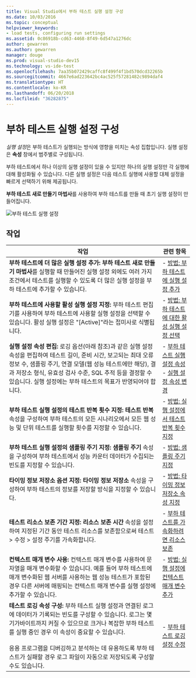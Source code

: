 ```yaml
---
title: Visual Studio에서 부하 테스트 실행 설정 구성
ms.date: 10/03/2016
ms.topic: conceptual
helpviewer_keywords:
- load tests, configuring run settings
ms.assetid: 0c86918b-cd63-4468-8f49-6d547a1276dc
author: gewarren
ms.author: gewarren
manager: douge
ms.prod: visual-studio-dev15
ms.technology: vs-ide-test
ms.openlocfilehash: 7aa35b072429caffc8f499f4f1bd570dcd32265b
ms.sourcegitcommit: 4667e6ad223642bc4ac525f57281482c9894daf4
ms.translationtype: HT
ms.contentlocale: ko-KR
ms.lasthandoff: 06/20/2018
ms.locfileid: "36282875"
---
```

# <a name="configure-load-test-run-settings"></a>부하 테스트 실행 설정 구성

*실행 설정*은 부하 테스트가 실행되는 방식에 영향을 미치는 속성 집합입니다. 실행 설정은 **속성** 창에서 범주별로 구성됩니다.

부하 테스트에서 하나 이상의 실행 설정이 있을 수 있지만 하나의 실행 설정만 각 실행에 대해 활성화될 수 있습니다. 다른 실행 설정은 다음 테스트 실행에 사용할 대체 설정을 빠르게 선택하기 위해 제공됩니다.

**부하 테스트 새로 만들기 마법사**를 사용하여 부하 테스트를 만들 때 초기 실행 설정이 만들어집니다.

![부하 테스트 실행 설정](../test/media/loadtestrunsettings.png)

## <a name="tasks"></a>작업

|작업|관련 항목|
|-----------|-----------------------|
|**부하 테스트에 더 많은 실행 설정 추가:** **부하 테스트 새로 만들기 마법사**를 실행할 때 만들어진 실행 설정 외에도 여러 가지 조건에서 테스트를 실행할 수 있도록 더 많은 실행 설정을 부하 테스트에 추가할 수 있습니다.|-   [방법: 부하 테스트에 실행 설정 추가](../test/how-to-add-additional-run-settings-to-a-load-test.md)|
|**부하 테스트에 사용할 활성 실행 설정 지정:** 부하 테스트 편집기를 사용하여 부하 테스트에 사용할 실행 설정을 선택할 수 있습니다. 활성 실행 설정은 "[Active]"라는 접미사로 식별됩니다.|-   [방법: 부하 테스트에 대한 활성 실행 설정 선택](../test/how-to-select-the-active-run-setting-for-a-load-test.md)|
|**실행 설정 속성 편집:** 로깅 옵션(아래 참조)과 같은 실행 설정 속성을 편집하여 테스트 길이, 준비 시간, 보고되는 최대 오류 정보 수, 샘플링 주기, 연결 모델(웹 성능 테스트에만 해당), 결과 저장소 형식, 유효성 검사 수준, SQL 추적 등을 결정할 수 있습니다. 실행 설정에는 부하 테스트의 목표가 반영되어야 합니다.|-   [부하 테스트 실행 설정 속성](../test/load-test-run-settings-properties.md)<br />-   [실행 설정 속성 변경](../test/load-test-run-settings-properties.md#LoadTestRunSettingsHowToChange)|
|**부하 테스트 실행 설정의 테스트 반복 횟수 지정:** **테스트 반복** 속성을 구성하여 부하 테스트의 모든 시나리오에서 모든 웹 성능 및 단위 테스트를 실행할 횟수를 지정할 수 있습니다.|-   [방법: 실행 설정에서 테스트 반복 횟수 지정](../test/how-to-specify-the-number-of-test-iterations-in-a-load-test.md)|
|**부하 테스트 실행 설정의 샘플링 주기 지정:** **샘플링 주기** 속성을 구성하여 부하 테스트에서 성능 카운터 데이터가 수집되는 빈도를 지정할 수 있습니다.|-   [방법: 샘플링 주기 지정](../test/how-to-specify-the-sample-rate-for-a-load-test.md)|
|**타이밍 정보 저장소 옵션 지정:** **타이밍 정보 저장소** 속성을 구성하여 부하 테스트의 정보를 저장할 방식을 지정할 수 있습니다.|-   [방법: 타이밍 정보 저장소 속성 지정](../test/how-to-specify-the-timing-details-storage-property-for-a-load-test.md)|
|**테스트 리소스 보존 기간 지정:** **리소스 보존 시간** 속성을 설정하여 지정된 기간 동안 테스트 리소스를 보존함으로써 테스트 > 수정 > 설정 주기를 가속화합니다.|-   [부하 테스트를 가속화하려면 리소스 보존](/vsts/test/load-test/getting-started-with-performance-testing?view=vsts)|
|**컨텍스트 매개 변수 사용:** 컨텍스트 매개 변수를 사용하여 문자열을 매개 변수화할 수 있습니다. 예를 들어 부하 테스트에 매개 변수화된 웹 서버를 사용하는 웹 성능 테스트가 포함된 경우 다른 서버에 매핑되는 컨텍스트 매개 변수를 실행 설정에 추가할 수 있습니다.|-   [방법: 실행 설정에 컨텍스트 매개 변수 추가](../test/how-to-add-context-parameters-to-a-load-test-run-setting.md)|
|**테스트 로깅 속성 구성:** 부하 테스트 실행 설정과 연결된 로그에 데이터가 기록되는 빈도를 구성할 수 있습니다. 로그는 몇 기가바이트까지 커질 수 있으므로 크거나 복잡한 부하 테스트를 실행 중인 경우 이 속성이 중요할 수 있습니다.<br /><br /> 응용 프로그램을 디버깅하고 분석하는 데 유용하도록 부하 테스트가 실패할 경우 로그 파일이 자동으로 저장되도록 구성할 수도 있습니다.|-   [부하 테스트 로깅 설정 수정](../test/modify-load-test-logging-settings.md)|